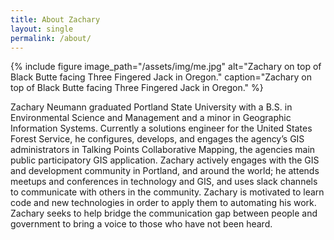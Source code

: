 ```yaml
---
title: About Zachary
layout: single
permalink: /about/
---
```


{% include figure image_path="/assets/img/me.jpg" alt="Zachary on top of Black Butte facing Three Fingered Jack in Oregon." caption="Zachary on top of Black Butte facing Three Fingered Jack in Oregon." %}

Zachary Neumann graduated Portland State University with a B.S. in Environmental Science and Management and a minor in Geographic Information Systems. Currently a solutions engineer for the United States Forest Service, he configures, develops, and engages the agency’s GIS administrators in Talking Points Collaborative Mapping, the agencies main public participatory GIS application. Zachary actively engages with the GIS and development community in Portland, and around the world; he attends meetups and conferences in technology and GIS, and uses slack channels to communicate with others in the community. Zachary is motivated to learn code and new technologies in order to apply them to automating his work. Zachary seeks to help bridge the communication gap between people and government to bring a voice to those who have not been heard.
